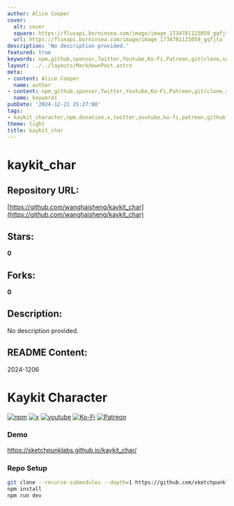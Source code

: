```yaml
---
author: Alice Cooper
cover:
  alt: cover
  square: https://fluxapi.borninsea.com/image/image_1734781125059_gqfjta
  url: https://fluxapi.borninsea.com/image/image_1734781125059_gqfjta
description: 'No description provided.'
featured: true
keywords: npm,github,sponsor,Twitter,Youtube,Ko-Fi,Patreon,git(clone,setup),depth,dev
layout: ../../layouts/MarkdownPost.astro
meta:
- content: Alice Cooper
  name: author
- content: npm,github,sponsor,Twitter,Youtube,Ko-Fi,Patreon,git(clone,setup),depth,dev
  name: keywords
pubDate: '2024-12-21 15:27:08'
tags:
- kaykit_character,npm,donation,x,twitter,youtube,ko-fi,patreon,github,repo_setup,demo
theme: light
title: kaykit_char
---
```


# kaykit_char

## Repository URL: 
[https://github.com/wanghaisheng/kaykit_char](https://github.com/wanghaisheng/kaykit_char)

## Stars: 
**0**

## Forks: 
**0**

## Description: 
No description provided.

## README Content: 
2024-1206

# Kaykit Character
[![npm](https://img.shields.io/badge/Sponsor-donate-blue?style=flat-square&logo=github)](https://github.com/sponsors/sketchpunklabs)
[![x](https://img.shields.io/badge/Twitter-profile-blue?style=flat-square&logo=x)](https://x.com/SketchpunkLabs)
[![youtube](https://img.shields.io/badge/Youtube-subscribe-red?style=flat-square&logo=youtube)](https://youtube.com/c/sketchpunklabs)
[![Ko-Fi](https://img.shields.io/badge/Ko_Fi-donate-orange?style=flat-square&logo=youtube)](https://ko-fi.com/sketchpunk)
[![Patreon](https://img.shields.io/badge/Patreon-donate-red?style=flat-square&logo=youtube)](https://www.patreon.com/sketchpunk)

### Demo ###

https://sketchpunklabs.github.io/kaykit_char/

### Repo Setup ###

```sh
git clone --recurse-submodules --depth=1 https://github.com/sketchpunklabs/kaykit_char
npm install
npm run dev
```

